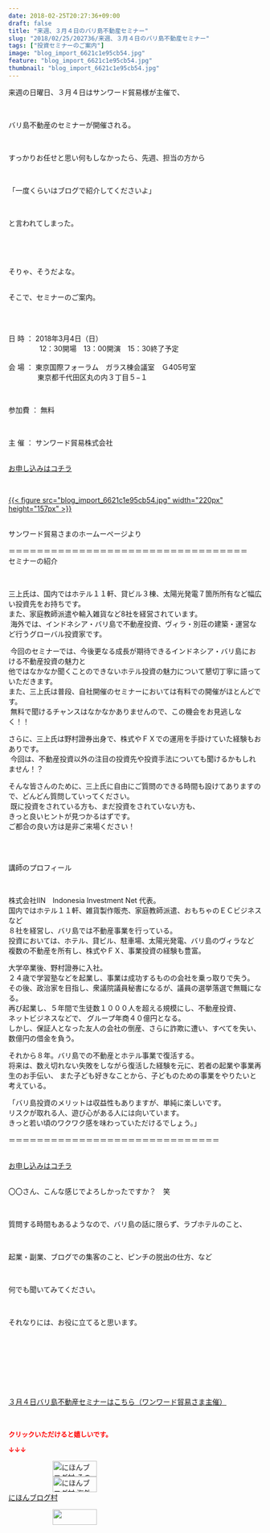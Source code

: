 ```yaml
---
date: 2018-02-25T20:27:36+09:00
draft: false
title: "来週、３月４日のバリ島不動産セミナー"
slug: "2018/02/25/202736/来週、３月４日のバリ島不動産セミナー"
tags: ["投資セミナーのご案内"]
image: "blog_import_6621c1e95cb54.jpg"
feature: "blog_import_6621c1e95cb54.jpg"
thumbnail: "blog_import_6621c1e95cb54.jpg"
---
```

<p>来週の日曜日、３月４日はサンワード貿易様が主催で、</p><p> </p><p>バリ島不動産のセミナーが開催される。</p><p> </p><p>すっかりお任せと思い何もしなかったら、先週、担当の方から</p><p> </p><p>「一度くらいはブログで紹介してくださいよ」</p><p> </p><p>と言われてしまった。</p><p> </p><p> </p><p>そりゃ、そうだよな。</p><p><br/>そこで、セミナーのご案内。</p><p> </p><p><br/>日 時 ： 2018年3月4日（日）<br/>　　　     12：30開場　13：00開演　15：30終了予定<br/> <br/>会 場 ： 東京国際フォーラム　ガラス棟会議室　Ｇ405号室<br/>　　　    東京都千代田区丸の内３丁目５−１ </p><p> </p><p>参加費 ： 無料</p><p> </p><p>主 催 ： サンワード貿易株式会社 </p><p><br/><a href="04_ek" target="_blank"><span style="text-decoration: underline;">お申し込みはコチラ</span></a></p><p> </p><p><a href="04_ek" target="_blank">{{< figure src="blog_import_6621c1e95cb54.jpg" width="220px" height="157px" >}}</a></p><p><br/>サンワード貿易さまのホームーぺージより</p><p>＝＝＝＝＝＝＝＝＝＝＝＝＝＝＝＝＝＝＝＝＝＝＝＝＝＝＝＝＝＝＝＝＝＝<br/>セミナーの紹介</p><p> </p><p>三上氏は、国内ではホテル１１軒、貸ビル３棟、太陽光発電７箇所所有など幅広い投資先をお持ちです。<br/>また、家庭教師派遣や輸入雑貨など8社を経営されています。<br/> 海外では、インドネシア・バリ島で不動産投資、ヴィラ・別荘の建築・運営など行うグローバル投資家です。</p><p> 今回のセミナーでは、今後更なる成長が期待できるインドネシア・バリ島における不動産投資の魅力と<br/>他ではなかなか聞くことのできないホテル投資の魅力について懇切丁寧に語っていただきます。<br/>また、三上氏は普段、自社開催のセミナーにおいては有料での開催がほとんどです。<br/> 無料で聞けるチャンスはなかなかありませんので、この機会をお見逃しなく！！</p><p>さらに、三上氏は野村證券出身で、株式やＦＸでの運用を手掛けていた経験もおありです。<br/> 今回は、不動産投資以外の注目の投資先や投資手法についても聞けるかもしれません！？</p><p>そんな皆さんのために、三上氏に自由にご質問のできる時間も設けてありますので、どんどん質問していってください。<br/> 既に投資をされている方も、まだ投資をされていない方も、<br/>きっと良いヒントが見つかるはずです。<br/>ご都合の良い方は是非ご来場ください！</p><p> </p><p><br/>講師のプロフィール</p><p> </p><p>株式会社IIN　Indonesia Investment Net 代表。<br/>国内ではホテル１１軒、雑貨製作販売、家庭教師派遣、おもちゃのＥＣビジネスなど<br/>８社を経営し、バリ島では不動産事業を行っている。<br/>投資においては、ホテル、貸ビル、駐車場、太陽光発電、バリ島のヴィラなど<br/>複数の不動産を所有し、株式やＦＸ、事業投資の経験も豊富。</p><p>大学卒業後、野村證券に入社。<br/>２４歳で学習塾などを起業し、事業は成功するものの会社を乗っ取りで失う。<br/>その後、政治家を目指し、衆議院議員秘書になるが、議員の選挙落選で無職になる。<br/>再び起業し、５年間で生徒数１０００人を超える規模にし、不動産投資、<br/>ネットビジネスなどで、 グループ年商４０億円となる。<br/>しかし、保証人となった友人の会社の倒産、さらに詐欺に遭い、すべてを失い、<br/>数億円の借金を負う。</p><p>それから８年。バリ島での不動産とホテル事業で復活する。<br/>将来は、数え切れない失敗をしながら復活した経験を元に、若者の起業や事業再生のお手伝い、 また子ども好きなことから、子どものための事業をやりたいと考えている。</p><p>「バリ島投資のメリットは収益性もありますが、単純に楽しいです。<br/>リスクが取れる人、遊び心がある人には向いています。<br/>きっと若い頃のワクワク感を味わっていただけるでしょう。」</p><p>＝＝＝＝＝＝＝＝＝＝＝＝＝＝＝＝＝＝＝＝＝＝＝＝＝＝＝＝＝＝</p><p><br/><a href="04_ek" target="_blank"><span style="text-decoration: underline;">お申し込みはコチラ</span></a></p><p><br/>〇〇さん、こんな感じでよろしかったですか？　笑</p><p> </p><p>質問する時間もあるようなので、バリ島の話に限らず、ラブホテルのこと、</p><p> </p><p>起業・副業、ブログでの集客のこと、ピンチの脱出の仕方、など</p><p> </p><p>何でも聞いてみてください。</p><p> </p><p>それなりには、お役に立てると思います。</p><p> </p><p> </p><p> </p><p> </p><p><a href="index.html" target="_blank">３月４日バリ島不動産セミナーはこちら（ワンワード貿易さま主催）</a></p><p> </p><p><font color="#ff0000" size="2"><strong>クリックいただけると嬉しいです。</strong></font></p><p><font color="#ff0000" size="2"><strong>↓↓↓</strong></font></p><p><a href="ranking.html?p_cid=01260127" id="&amp;blogmura_banner" target="_blank"><img alt="にほんブログ村 その他生活ブログ 不動産投資へ" border="0" height="31" src="data:image/svg+xml;charset=utf-8,%3Csvg%20xmlns%3D%22http%3A%2F%2Fwww.w3.org%2F2000%2Fsvg%22%20title%3D%22Placeholder%20for%20Images%22%20role%3D%22presentation%22%20viewBox%3D%220%200%2088%2031%22%20%2F%3E" width="88" data-src="https://img-proxy.blog-video.jp/images?url=http%3A%2F%2Flife.blogmura.com%2Fhudousantoushi%2Fimg%2Fhudousantoushi88_31.gif" style="aspect-ratio: auto 88 / 31;"/><noscript><img alt="にほんブログ村 その他生活ブログ 不動産投資へ" border="0" height="31" src="https://img-proxy.blog-video.jp/images?url=http%3A%2F%2Flife.blogmura.com%2Fhudousantoushi%2Fimg%2Fhudousantoushi88_31.gif" width="88"></noscript></a><br/><a href="ranking.html?p_cid=01260127" target="_blank"><img alt="にほんブログ村 海外生活ブログ バリ島情報へ" border="0" height="31" src="data:image/svg+xml;charset=utf-8,%3Csvg%20xmlns%3D%22http%3A%2F%2Fwww.w3.org%2F2000%2Fsvg%22%20title%3D%22Placeholder%20for%20Images%22%20role%3D%22presentation%22%20viewBox%3D%220%200%2088%2031%22%20%2F%3E" width="88" data-src="https://img-proxy.blog-video.jp/images?url=http%3A%2F%2Foverseas.blogmura.com%2Fbali%2Fimg%2Fbali88_31.gif" style="aspect-ratio: auto 88 / 31;"/><noscript><img alt="にほんブログ村 海外生活ブログ バリ島情報へ" border="0" height="31" src="https://img-proxy.blog-video.jp/images?url=http%3A%2F%2Foverseas.blogmura.com%2Fbali%2Fimg%2Fbali88_31.gif" width="88"></noscript></a><br/><a href="ranking.html?p_cid=01260127" target="_blank">にほんブログ村</a></p><p><a href="link.php?1804582" title="人気ブログランキングへ"><img border="0" height="31" src="data:image/svg+xml;charset=utf-8,%3Csvg%20xmlns%3D%22http%3A%2F%2Fwww.w3.org%2F2000%2Fsvg%22%20title%3D%22Placeholder%20for%20Images%22%20role%3D%22presentation%22%20viewBox%3D%220%200%2088%2031%22%20%2F%3E" width="88" data-src="https://blog.with2.net/img/banner/banner_22.gif" style="aspect-ratio: auto 88 / 31;"/><noscript><img border="0" height="31" src="https://blog.with2.net/img/banner/banner_22.gif" width="88"></noscript></a></p><p> </p>

